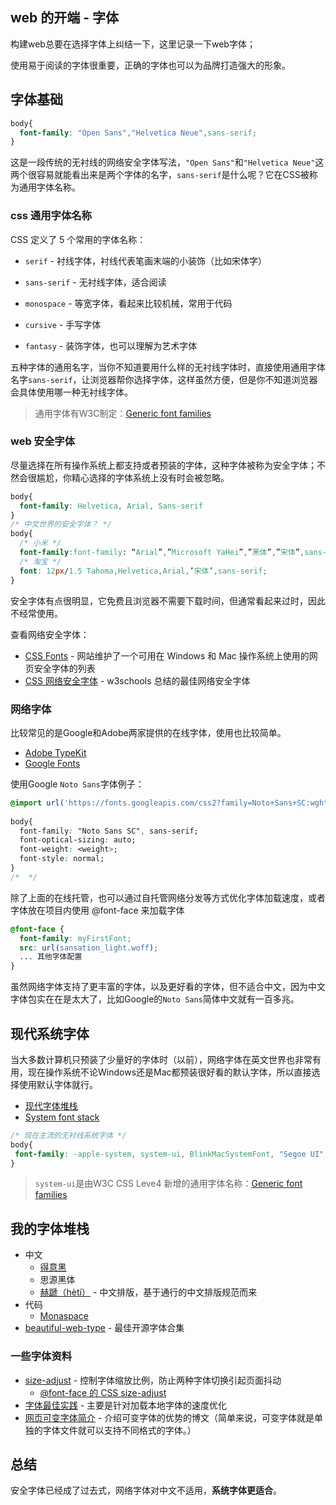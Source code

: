 ## web 的开端 - 字体

构建web总要在选择字体上纠结一下，这里记录一下web字体；

使用易于阅读的字体很重要，正确的字体也可以为品牌打造强大的形象。

## 字体基础

```css
body{
  font-family: "Open Sans","Helvetica Neue",sans-serif;
}
```

这是一段传统的无衬线的网络安全字体写法，`"Open Sans"`和`"Helvetica Neue"`这两个很容易就能看出来是两个字体的名字，`sans-serif`是什么呢？它在CSS被称为通用字体名称。

### css 通用字体名称

CSS 定义了 5 个常用的字体名称：

- `serif` - 衬线字体，衬线代表笔画末端的小装饰（比如宋体字）

- `sans-serif` - 无衬线字体，适合阅读

- `monospace` - 等宽字体，看起来比较机械，常用于代码

- `cursive` - 手写字体

- `fantasy` - 装饰字体，也可以理解为艺术字体

五种字体的通用名字，当你不知道要用什么样的无衬线字体时，直接使用通用字体名字`sans-serif`，让浏览器帮你选择字体，这样虽然方便，但是你不知道浏览器会具体使用哪一种无衬线字体。

> 通用字体有W3C制定：[Generic font families](https://www.w3.org/TR/2018/REC-css-fonts-3-20180920/#generic-font-families)

### web 安全字体

尽量选择在所有操作系统上都支持或者预装的字体，这种字体被称为安全字体；不然会很尴尬，你精心选择的字体系统上没有时会被忽略。

```css
body{
  font-family: Helvetica, Arial, Sans-serif
}
/* 中文世界的安全字体？ */
body{
  /* 小米 */
  font-family:font-family: “Arial”,”Microsoft YaHei”,”黑体”,”宋体”,sans-serif;
  /* 淘宝 */
  font: 12px/1.5 Tahoma,Helvetica,Arial,’宋体’,sans-serif;
}
```

安全字体有点很明显，它免费且浏览器不需要下载时间，但通常看起来过时，因此不经常使用。

查看网络安全字体：

- [CSS Fonts](https://www.cssfontstack.com/) - 网站维护了一个可用在 Windows 和 Mac 操作系统上使用的网页安全字体的列表
- [CSS 网络安全字体](https://www.w3schools.com/cssref/css_websafe_fonts.php) - w3schools 总结的最佳网络安全字体

### 网络字体

比较常见的是Google和Adobe两家提供的在线字体，使用也比较简单。

- [Adobe TypeKit](https://fonts.adobe.com/)
- [Google Fonts](https://fonts.google.com/)

使用Google `Noto Sans`字体例子：

```css
@import url('https://fonts.googleapis.com/css2?family=Noto+Sans+SC:wght@100..900&family=Noto+Sans:ital,wght@0,100..900;1,100..900&family=Roboto:ital,wght@0,100;0,300;0,400;0,500;0,700;0,900;1,100;1,300;1,400;1,500;1,700;1,900&display=swap')
 
body{
  font-family: "Noto Sans SC", sans-serif;
  font-optical-sizing: auto;
  font-weight: <weight>;
  font-style: normal;
}
/*  */

```

除了上面的在线托管，也可以通过自托管网络分发等方式优化字体加载速度，或者字体放在项目内使用 @font-face 来加载字体

```css
@font-face {
  font-family: myFirstFont;
  src: url(sansation_light.woff);
  ... 其他字体配置
}
```

虽然网络字体支持了更丰富的字体，以及更好看的字体，但不适合中文，因为中文字体包实在在是太大了，比如Google的`Noto Sans`简体中文就有一百多兆。

## 现代系统字体

当大多数计算机只预装了少量好的字体时（以前），网络字体在英文世界也非常有用，现在操作系统不论Windows还是Mac都预装很好看的默认字体，所以直接选择使用默认字体就行。

- [现代字体堆栈](https://github.com/system-fonts/modern-font-stacks)
- [System font stack](https://systemfontstack.com/)

```css
/* 现在主流的无衬线系统字体 */
body{
 font-family: -apple-system, system-ui, BlinkMacSystemFont, "Segoe UI", Helvetica, Arial, sans-serif, "Apple Color Emoji", "Segoe UI Emoji", "Segoe UI Symbol"
}
```

> `system-ui`是由W3C CSS Leve4 新增的通用字体名称：[Generic font families](https://www.w3.org/TR/css-fonts-4/#generic-font-families)

## 我的字体堆栈

- 中文
  - [得意黑](https://github.com/atelier-anchor/smiley-sans)
  - 思源黑体
  - [赫蹏（hètí）](https://github.com/sivan/heti) - 中文排版，基于通行的中文排版规范而来
- 代码
  - [Monaspace](https://github.com/githubnext/monaspace)
- [beautiful-web-type](https://github.com/ubuwaits/beautiful-web-type) - 最佳开源字体合集

### 一些字体资料

- [size-adjust](https://developer.mozilla.org/en-US/docs/Web/CSS/@font-face/size-adjust) - 控制字体缩放比例，防止两种字体切换引起页面抖动
  - [@font-face 的 CSS size-adjust](https://web.dev/articles/css-size-adjust?hl=zh-cn) 
- [字体最佳实践](https://web.dev/articles/font-best-practices?hl=zh-cn) - 主要是针对加载本地字体的速度优化
- [网页可变字体简介](https://web.dev/articles/variable-fonts?hl=zh-cn) - 介绍可变字体的优势的博文（简单来说，可变字体就是单独的字体文件就可以支持不同格式的字体。）

## 总结

安全字体已经成了过去式，网络字体对中文不适用，**系统字体更适合**。

